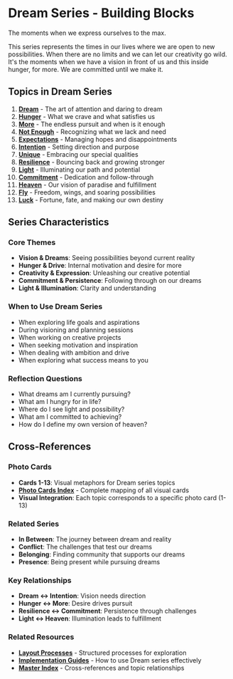 # Dream Series - Building Blocks

The moments when we express ourselves to the max.

This series represents the times in our lives where we are open to new possibilities. When there are no limits and we can let our creativity go wild. It's the moments when we have a vision in front of us and this inside hunger, for more. We are committed until we make it.

## Topics in Dream Series

1. **[Dream](01-dream.md)** - The art of attention and daring to dream
2. **[Hunger](02-hunger.md)** - What we crave and what satisfies us
3. **[More](03-more.md)** - The endless pursuit and when is it enough
4. **[Not Enough](04-not-enough.md)** - Recognizing what we lack and need
5. **[Expectations](05-expectations.md)** - Managing hopes and disappointments
6. **[Intention](06-intention.md)** - Setting direction and purpose
7. **[Unique](07-unique.md)** - Embracing our special qualities
8. **[Resilience](08-resilience.md)** - Bouncing back and growing stronger
9. **[Light](09-light.md)** - Illuminating our path and potential
10. **[Commitment](10-commitment.md)** - Dedication and follow-through
11. **[Heaven](11-heaven.md)** - Our vision of paradise and fulfillment
12. **[Fly](12-fly.md)** - Freedom, wings, and soaring possibilities
13. **[Luck](13-luck.md)** - Fortune, fate, and making our own destiny

## Series Characteristics

### **Core Themes**
- **Vision & Dreams**: Seeing possibilities beyond current reality
- **Hunger & Drive**: Internal motivation and desire for more
- **Creativity & Expression**: Unleashing our creative potential
- **Commitment & Persistence**: Following through on our dreams
- **Light & Illumination**: Clarity and understanding

### **When to Use Dream Series**
- When exploring life goals and aspirations
- During visioning and planning sessions
- When working on creative projects
- When seeking motivation and inspiration
- When dealing with ambition and drive
- When exploring what success means to you

### **Reflection Questions**
- What dreams am I currently pursuing?
- What am I hungry for in life?
- Where do I see light and possibility?
- What am I committed to achieving?
- How do I define my own version of heaven?

## Cross-References

### **Photo Cards**
- **Cards 1-13**: Visual metaphors for Dream series topics
- **[Photo Cards Index](../PHOTO-CARDS-INDEX.md)** - Complete mapping of all visual cards
- **Visual Integration**: Each topic corresponds to a specific photo card (1-13)

### **Related Series**
- **In Between**: The journey between dream and reality
- **Conflict**: The challenges that test our dreams
- **Belonging**: Finding community that supports our dreams
- **Presence**: Being present while pursuing dreams

### **Key Relationships**
- **Dream ↔ Intention**: Vision needs direction
- **Hunger ↔ More**: Desire drives pursuit
- **Resilience ↔ Commitment**: Persistence through challenges
- **Light ↔ Heaven**: Illumination leads to fulfillment

### **Related Resources**
- **[Layout Processes](../layout-processes/)** - Structured processes for exploration
- **[Implementation Guides](../implementation/)** - How to use Dream series effectively
- **[Master Index](../MASTER-INDEX.md)** - Cross-references and topic relationships
